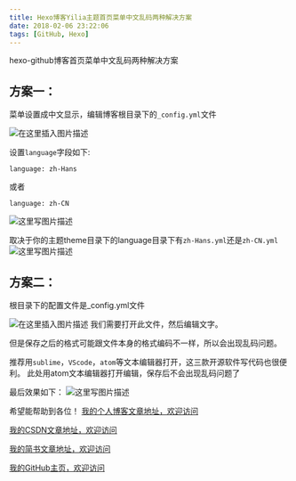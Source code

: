 ```yaml
---
title: Hexo博客Yilia主题首页菜单中文乱码两种解决方案
date: 2018-02-06 23:22:06
tags: [GitHub, Hexo]
---
```


hexo-github博客首页菜单中文乱码两种解决方案
<!--more-->
## 方案一：

菜单设置成中文显示，编辑博客根目录下的`_config.yml`文件

![在这里插入图片描述](https://imgconvert.csdnimg.cn/aHR0cHM6Ly91cGxvYWQtaW1hZ2VzLmppYW5zaHUuaW8vdXBsb2FkX2ltYWdlcy82MjgwOTY2LWJhMDVlNGQ3YjAwNWI4ODYucG5n)


设置`language`字段如下:
```
language: zh-Hans
```
或者
```
language: zh-CN
```
![这里写图片描述](https://imgconvert.csdnimg.cn/aHR0cHM6Ly91cGxvYWQtaW1hZ2VzLmppYW5zaHUuaW8vdXBsb2FkX2ltYWdlcy82MjgwOTY2LTlkMjk2MTRlNWFlN2JmM2UucG5n)


取决于你的主题theme目录下的language目录下有`zh-Hans.yml`还是`zh-CN.yml`![这里写图片描述](https://imgconvert.csdnimg.cn/aHR0cHM6Ly91cGxvYWQtaW1hZ2VzLmppYW5zaHUuaW8vdXBsb2FkX2ltYWdlcy82MjgwOTY2LTViYTFiZGIwNjhkNjQ3YTAucG5n)

## 方案二：

根目录下的配置文件是_config.yml文件


![在这里插入图片描述](https://imgconvert.csdnimg.cn/aHR0cHM6Ly91cGxvYWQtaW1hZ2VzLmppYW5zaHUuaW8vdXBsb2FkX2ltYWdlcy82MjgwOTY2LTdiZDY5Yzc3Y2U0NWNhOTgucG5n)
我们需要打开此文件，然后编辑文字。

但是保存之后的格式可能跟文件本身的格式编码不一样，所以会出现乱码问题。

推荐用`sublime`，`VScode`，`atom`等文本编辑器打开，这三款开源软件写代码也很便利。
此处用atom文本编辑器打开编辑，保存后不会出现乱码问题了

最后效果如下：
![这里写图片描述](https://imgconvert.csdnimg.cn/aHR0cHM6Ly91cGxvYWQtaW1hZ2VzLmppYW5zaHUuaW8vdXBsb2FkX2ltYWdlcy82MjgwOTY2LWU3YWE2MmI0YmZhNjQ0MTMucG5n)

希望能帮助到各位！
[我的个人博客文章地址，欢迎访问](http://www.aomanhao.top/2018/02/06/hexo_1/)

[我的CSDN文章地址，欢迎访问](https://blog.csdn.net/Aoman_Hao/article/details/79275570)

[我的简书文章地址，欢迎访问](https://www.jianshu.com/p/81027eb27a39)

[我的GitHub主页，欢迎访问](https://github.com/AomanHao)